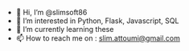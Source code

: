 - 👋 Hi, I’m @slimsoft86
- 👀 I’m interested in Python, Flask, Javascript, SQL
- 🌱 I’m currently learning these
- 📫 How to reach me on : slim.attoumi@gmail.com
